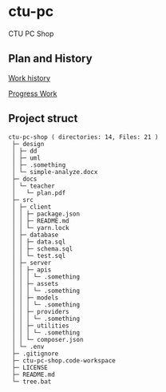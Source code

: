 # ctu-pc

CTU PC Shop

## Plan and History

[Work history](https://docs.google.com/spreadsheets/d/1vGH962jmla6gglzKe0kDl633JhzgvOkVznbaEGTFGhk/edit#gid=0)

[Progress Work](https://docs.google.com/spreadsheets/d/1CTPFJPvcTw07hX6urQ7mwc35Di9SfK8CXGeoCbU1tjY/edit#gid=0)

## Project struct

```pre
ctu-pc-shop ( directories: 14, Files: 21 )
 ├─ design
 │ ├─ dd
 │ ├─ uml
 │ ├─ .something
 │ └─ simple-analyze.docx
 ├─ docs
 │ └─ teacher
 │   └─ plan.pdf
 ├─ src
 │ ├─ client
 │ │ ├─ package.json
 │ │ ├─ README.md
 │ │ └─ yarn.lock
 │ ├─ database
 │ │ ├─ data.sql
 │ │ ├─ schema.sql
 │ │ └─ test.sql
 │ ├─ server
 │ │ ├─ apis
 │ │ │ └─ .something
 │ │ ├─ assets
 │ │ │ └─ .something
 │ │ ├─ models
 │ │ │ └─ .something
 │ │ ├─ providers
 │ │ │ └─ .something
 │ │ ├─ utilities
 │ │ │ └─ .something
 │ │ └─ composer.json
 │ └─ .env
 ├─ .gitignore
 ├─ ctu-pc-shop.code-workspace
 ├─ LICENSE
 ├─ README.md
 └─ tree.bat
```
